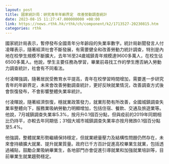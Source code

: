```yaml
---
layout: post
title: 國家統計局：研究青年年齡界定　改善勞動調查統計
date: 2023-08-15 11:27:47.000000000 +08:00
link: https://news.rthk.hk/rthk/ch/component/k2/1713527-20230815.htm
categories: rthk
---
```


國家統計局表示，暫停發布全國青年分年齡段的失業率數字。統計局新聞發言人付凌暉表示，隨著經濟社會不斷發展，有需要健全和改善勞動力統計調查，特別是內地在校學生規模不斷擴大，去年16至24歲城鎮青年規模達9600多萬人，在校生佔6500多萬人。他說，學生主要任務為學習，畢業前尋找工作的學生應否納入勞動力調查統計，社會有不同看法。

付凌暉強調，隨著居民受教育水平提高，青年在校學習時間增加，需要進一步研究青年的年齡界定，未來會改善勞動調查統計，更好反映就業情況，改善調查方式後會恢復發布，不會影響整體失業率統計。

付凌暉說，隨著經濟恢復，穩就業政策發力，就業形勢有所改善，全國城鎮調查失業率整體向下，服務業吸納勞動力明顯增加，包括住宿、餐飲、交通及旅遊業等。他說，7月城鎮調查失業率5.3%，按月升0.1個百分點，但與疫前的2019年同期相比仍持平，亦較去年同期低；31個大城市城鎮調查失業率亦按月微跌0.1個百分點至5.4%。

他強調，整體就業形勢繼續保持穩定，但就業總量壓力及結構性問題仍然存在，未來會持續擴大就業、提升就業質量。政府已千方百計促進高校畢業生就業，包括透過補貼，鼓勵企業吸納畢業生，各地部門亦會促進引導就業和加強就業培訓等，目前畢業生就業趨勢穩定。
